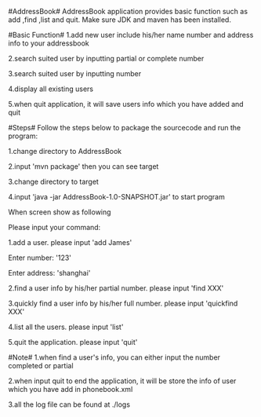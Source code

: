 #AddressBook#
AddressBook application provides basic function such as add ,find ,list and quit. Make sure JDK and maven has been installed.

#Basic Function#
1.add new user include his/her name number and address info to your addressbook

2.search suited user by inputting partial or complete number

3.search suited user by inputting number

4.display all existing users 

5.when quit application, it will save users info which you have added and quit

#Steps#
Follow the steps below to package the sourcecode and run the program:

1.change directory to AddressBook

2.input 'mvn package' then you can see target

3.change directory to target

4.input 'java -jar AddressBook-1.0-SNAPSHOT.jar' to start program

When screen show as following

Please input your command:

1.add a user. please input 'add James' 

  Enter number: '123'

  Enter address: 'shanghai'

2.find a user info by his/her partial number. please input 'find XXX' 
 
3.quickly find a user info by his/her full number. please input 'quickfind XXX'

4.list all the users. please input 'list'

5.quit the application. please input 'quit'

#Note#
1.when find a user's info, you can either input the number completed or partial

2.when input quit to end the application, it will be store the info of user which you have add in phonebook.xml

3.all the log file can be found at ./logs


